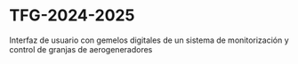 # TFG-2024-2025
Interfaz de usuario con gemelos digitales de un sistema de monitorización y control de granjas de aerogeneradores
